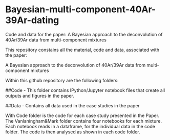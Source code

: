 # Bayesian-multi-component-40Ar-39Ar-dating
Code and data for the paper:   A Bayesian approach to the deconvolution of 40Ar/39Ar data from multi-component mixtures

This repository constains all the material, code and data, associated with the paper: 

A Bayesian approach to the deconvolution of 40Ar/39Ar data from multi-component mixtures



Within this github repository are the following folders: 

##Code - This folder contains IPython/Jupyter notebook files that create all outputs and figures in the paper.


##Data - Contains all data used in the case studies in the paper

With Code folder is the code for each case study presented in the Paper. 
The Vanlaningham&Mark folder contains four notebooks for each mixture. Each notebook reads in a dataframe, for the individual data in the code folder. The code is then analysed as shown in each code folder. 
